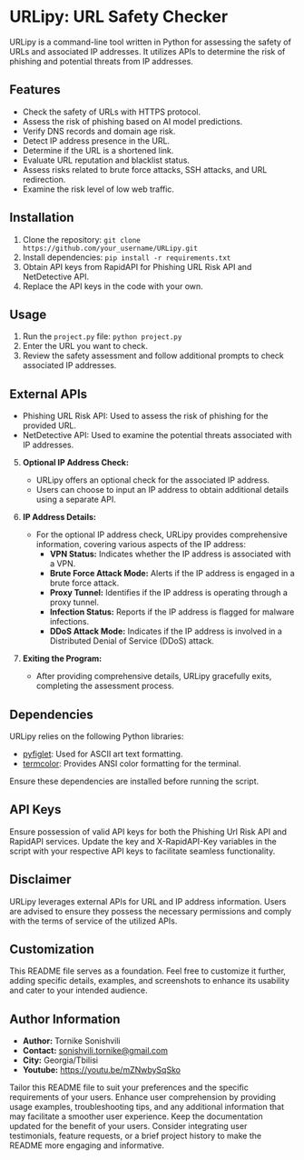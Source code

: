 # URLipy: URL Safety Checker

URLipy is a command-line tool written in Python for assessing the safety of URLs and associated IP addresses. It utilizes APIs to determine the risk of phishing and potential threats from IP addresses.

## Features
- Check the safety of URLs with HTTPS protocol.
- Assess the risk of phishing based on AI model predictions.
- Verify DNS records and domain age risk.
- Detect IP address presence in the URL.
- Determine if the URL is a shortened link.
- Evaluate URL reputation and blacklist status.
- Assess risks related to brute force attacks, SSH attacks, and URL redirection.
- Examine the risk level of low web traffic.

## Installation
1. Clone the repository: `git clone https://github.com/your_username/URLipy.git`
2. Install dependencies: `pip install -r requirements.txt`
3. Obtain API keys from RapidAPI for Phishing URL Risk API and NetDetective API.
4. Replace the API keys in the code with your own.

## Usage
1. Run the `project.py` file: `python project.py`
2. Enter the URL you want to check.
3. Review the safety assessment and follow additional prompts to check associated IP addresses.

## External APIs
- Phishing URL Risk API: Used to assess the risk of phishing for the provided URL.
- NetDetective API: Used to examine the potential threats associated with IP addresses.


5. **Optional IP Address Check:**
   - URLipy offers an optional check for the associated IP address.
   - Users can choose to input an IP address to obtain additional details using a separate API.

6. **IP Address Details:**
   - For the optional IP address check, URLipy provides comprehensive information, covering various aspects of the IP address:
     - **VPN Status:** Indicates whether the IP address is associated with a VPN.
     - **Brute Force Attack Mode:** Alerts if the IP address is engaged in a brute force attack.
     - **Proxy Tunnel:** Identifies if the IP address is operating through a proxy tunnel.
     - **Infection Status:** Reports if the IP address is flagged for malware infections.
     - **DDoS Attack Mode:** Indicates if the IP address is involved in a Distributed Denial of Service (DDoS) attack.

7. **Exiting the Program:**
   - After providing comprehensive details, URLipy gracefully exits, completing the assessment process.

## Dependencies

URLipy relies on the following Python libraries:

- [pyfiglet](https://pypi.org/project/pyfiglet/): Used for ASCII art text formatting.
- [termcolor](https://pypi.org/project/termcolor/): Provides ANSI color formatting for the terminal.

Ensure these dependencies are installed before running the script.

## API Keys

Ensure possession of valid API keys for both the Phishing Url Risk API and RapidAPI services. Update the key and X-RapidAPI-Key variables in the script with your respective API keys to facilitate seamless functionality.

## Disclaimer

URLipy leverages external APIs for URL and IP address information. Users are advised to ensure they possess the necessary permissions and comply with the terms of service of the utilized APIs.

## Customization

This README file serves as a foundation. Feel free to customize it further, adding specific details, examples, and screenshots to enhance its usability and cater to your intended audience.

## Author Information

- **Author:** Tornike Sonishvili
- **Contact:** sonishvili.tornike@gmail.com
- **City:** Georgia/Tbilisi
- **Youtube:** https://youtu.be/mZNwbySqSko

Tailor this README file to suit your preferences and the specific requirements of your users. Enhance user comprehension by providing usage examples, troubleshooting tips, and any additional information that may facilitate a smoother user experience. Keep the documentation updated for the benefit of your users. Consider integrating user testimonials, feature requests, or a brief project history to make the README more engaging and informative.
